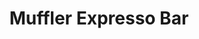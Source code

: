 ---
title: "Muffler Expresso Bar"
address: "Muffler Expresso Bar, McCanns 3 Comber Road, Killinchy, Co. Down, BT23 6PA"
tel: "+44 (0)28 9754 1314"
county: "Down"
category: "Cafes"
type: "Content"
lat: "54.594329833984375"
lng: "-5.70030403137207"
---